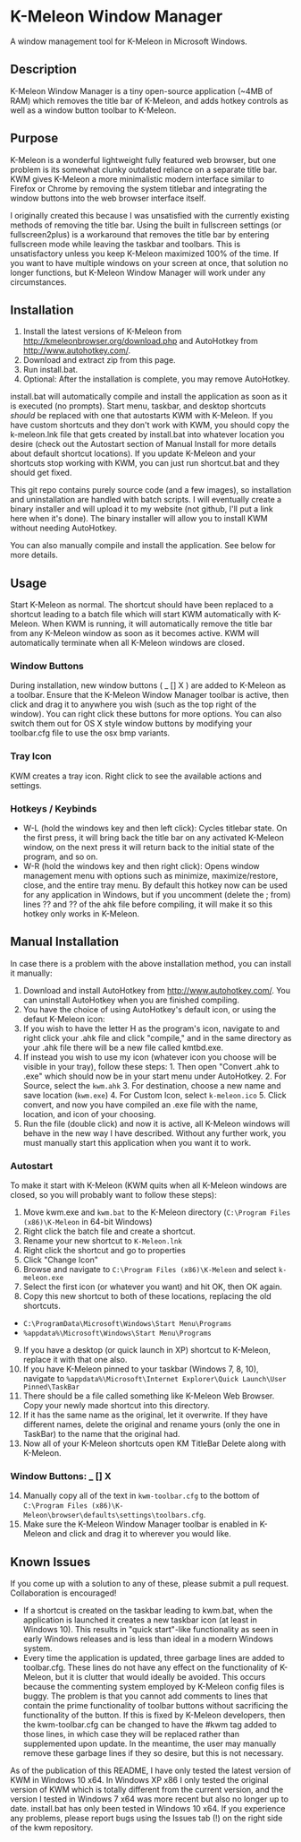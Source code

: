 # K-Meleon Window Manager
A window management tool for K-Meleon in Microsoft Windows.

## Description
K-Meleon Window Manager is a tiny open-source application (~4MB of RAM) which removes the title bar of K-Meleon, and adds hotkey controls as well as a window button toolbar to K-Meleon.

## Purpose
K-Meleon is a wonderful lightweight fully featured web browser, but one problem is its somewhat clunky outdated reliance on a separate title bar. KWM gives K-Meleon a more minimalistic modern interface similar to Firefox or Chrome by removing the system titlebar and integrating the window buttons into the web browser interface itself.

I originally created this because I was unsatisfied with the currently existing methods of removing the title bar. Using the built in fullscreen settings (or fullscreen2plus) is a workaround that removes the title bar by entering fullscreen mode while leaving the taskbar and toolbars. This is unsatisfactory unless you keep K-Meleon maximized 100% of the time. If you want to have multiple windows on your screen at once, that solution no longer functions, but K-Meleon Window Manager will work under any circumstances.

## Installation
1. Install the latest versions of K-Meleon from http://kmeleonbrowser.org/download.php and AutoHotkey from http://www.autohotkey.com/.
2. Download and extract zip from this page.
3. Run install.bat.
4. Optional: After the installation is complete, you may remove AutoHotkey. 

install.bat will automatically compile and install the application as soon as it is executed (no prompts). Start menu, taskbar, and desktop shortcuts *should* be replaced with one that autostarts KWM with K-Meleon. If you have custom shortcuts and they don't work with KWM, you should copy the k-meleon.lnk file that gets created by install.bat into whatever location you desire (check out the Autostart section of Manual Install for more details about default shortcut locations). If you update K-Meleon and your shortcuts stop working with KWM, you can just run shortcut.bat and they should get fixed.

This git repo contains purely source code (and a few images), so installation and uninstallation are handled with batch scripts. I will eventually create a binary installer and will upload it to my website (not github, I'll put a link here when it's done). The binary installer will allow you to install KWM without needing AutoHotkey.

You can also manually compile and install the application. See below for more details.

## Usage
Start K-Meleon as normal. The shortcut should have been replaced to a shortcut leading to a batch file which will start KWM automatically with K-Meleon. When KWM is running, it will automatically remove the title bar from any K-Meleon window as soon as it becomes active. KWM will automatically terminate when all K-Meleon windows are closed.

### Window Buttons
During installation, new window buttons ( _ [] X ) are added to K-Meleon as a toolbar. Ensure that the K-Meleon Window Manager toolbar is active, then click and drag it to anywhere you wish (such as the top right of the window). You can right click these buttons for more options. You can also switch them out for OS X style window buttons by modifying your toolbar.cfg file to use the osx bmp variants.

### Tray Icon
KWM creates a tray icon. Right click to see the available actions and settings.

### Hotkeys / Keybinds
* W-L (hold the windows key and then left click): Cycles titlebar state. On the first press, it will bring back the title bar on any activated K-Meleon window, on the next press it will return back to the initial state of the program, and so on.
* W-R (hold the windows key and then right click): Opens window management menu with options such as minimize, maximize/restore, close, and the entire tray menu. By default this hotkey now can be used for any application in Windows, but if you uncomment (delete the ; from) lines ?? and ?? of the ahk file before compiling, it will make it so this hotkey only works in K-Meleon.

## Manual Installation
In case there is a problem with the above installation method, you can install it manually: 

1. Download and install AutoHotkey from http://www.autohotkey.com/. You can uninstall AutoHotkey when you are finished compiling.
2. You have the choice of using AutoHotkey's default icon, or using the defaut K-Meleon icon:
  1. If you wish to have the letter H as the program's icon, navigate to and right click your .ahk file and click "compile," and in the same directory as your .ahk file there will be a new file called kmtbd.exe.
  2. If instead you wish to use my icon (whatever icon you choose will be visible in your tray), follow these steps: 
    1. Then open "Convert .ahk to .exe" which should now be in your start menu under AutoHotkey.
    2. For Source, select the ```kwm.ahk```
    3. For destination, choose a new name and save location (```kwm.exe```)
    4. For Custom Icon, select ```k-meleon.ico```
    5. Click convert, and now you have compiled an .exe file with the name, location, and icon of your choosing.
3. Run the file (double click) and now it is active, all K-Meleon windows will behave in the new way I have described. Without any further work, you must manually start this application when you want it to work.

### Autostart
To make it start with K-Meleon (KWM quits when all K-Meleon windows are closed, so you will probably want to follow these steps):

1. Move kwm.exe and ```kwm.bat``` to the K-Meleon directory (```C:\Program Files (x86)\K-Meleon``` in 64-bit Windows)
2. Right click the batch file and create a shortcut.
3. Rename your new shortcut to ```K-Meleon.lnk```
4. Right click the shortcut and go to properties
5. Click "Change Icon"
6. Browse and navigate to ```C:\Program Files (x86)\K-Meleon``` and select ```k-meleon.exe```
7. Select the first icon (or whatever you want) and hit OK, then OK again.
8. Copy this new shortcut to both of these locations, replacing the old shortcuts.
  * ```C:\ProgramData\Microsoft\Windows\Start Menu\Programs```
  * ```%appdata%\Microsoft\Windows\Start Menu\Programs```
9. If you have a desktop (or quick launch in XP) shortcut to K-Meleon, replace it with that one also.
10. If you have K-Meleon pinned to your taskbar (Windows 7, 8, 10), navigate to ```%appdata%\Microsoft\Internet Explorer\Quick Launch\User Pinned\TaskBar```
11. There should be a file called something like K-Meleon Web Browser. Copy your newly made shortcut into this directory.
12. If it has the same name as the original, let it overwrite. If they have different names, delete the original and rename yours (only the one in TaskBar) to the name that the original had.
13. Now all of your K-Meleon shortcuts open KM TitleBar Delete along with K-Meleon.

### Window Buttons: _ [] X 
14. Manually copy all of the text in ```kwm-toolbar.cfg``` to the bottom of ```C:\Program Files (x86)\K-Meleon\browser\defaults\settings\toolbars.cfg```.
15. Make sure the K-Meleon Window Manager toolbar is enabled in K-Meleon and click and drag it to wherever you would like.

## Known Issues
If you come up with a solution to any of these, please submit a pull request. Collaboration is encouraged!
* If a shortcut is created on the taskbar leading to kwm.bat, when the application is launched it creates a new taskbar icon (at least in Windows 10). This results in "quick start"-like functionality as seen in early Windows releases and is less than ideal in a modern Windows system.
* Every time the application is updated, three garbage lines are added to toolbar.cfg. These lines do not have any effect on the functionality of K-Meleon, but it is clutter that would ideally be avoided. This occurs because the commenting system employed by K-Meleon config files is buggy. The problem is that you cannot add comments to lines that contain the prime functionality of toolbar buttons without sacrificing the functionality of the button. If this is fixed by K-Meleon developers, then the kwm-toolbar.cfg can be changed to have the #kwm tag added to those lines, in which case they will be replaced rather than supplemented upon update. In the meantime, the user may manually remove these garbage lines if they so desire, but this is not necessary.

As of the publication of this README, I have only tested the latest version of KWM in Windows 10 x64. In Windows XP x86 I only tested the original version of KWM which is totally different from the current version, and the version I tested in Windows 7 x64 was more recent but also no longer up to date. install.bat has only been tested in Windows 10 x64. If you experience any problems, please report bugs using the Issues tab (!) on the right side of the kwm repository.
